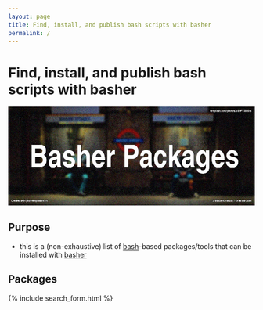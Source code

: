 ```yaml
---
layout: page
title: Find, install, and publish bash scripts with basher
permalink: /
---
```


# Find, install, and publish bash scripts with basher

![](assets/img/logo.jpg)

## Purpose

* this is a (non-exhaustive) list of [bash](https://github.com/topics/bash)-based packages/tools that can be installed with [basher](https://github.com/basherpm/basher)

## Packages

{% include search_form.html %}